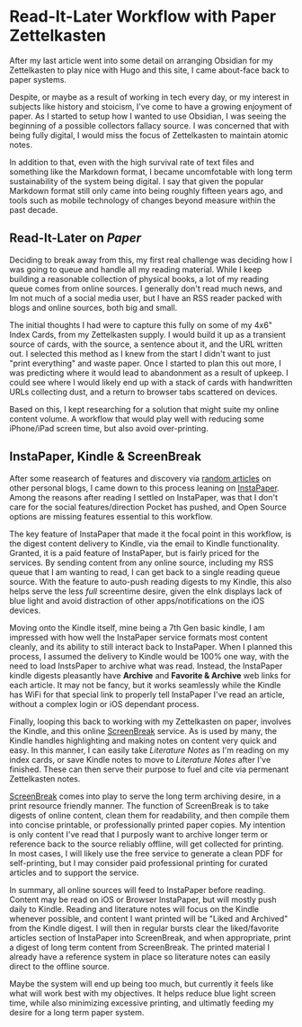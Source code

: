 # Read-It-Later Workflow with Paper Zettelkasten


After my last article went into some detail on arranging Obsidian for my Zettelkasten to play nice with Hugo and this site, I came about-face back to paper systems.

Despite, or maybe as a result of working in tech every day, or my interest in subjects like history and stoicism, I've come to have a growing enjoyment of paper. As I started to setup how I wanted to use Obsidian, I was seeing the beginning of a possible collectors fallacy source. I was concerned that with being fully digital, I would miss the focus of Zettelkasten to maintain atomic notes. 

In addition to that, even with the high survival rate of text files and something like the Markdown format, I became uncomfotable with long term sustainability of the system being digital. I say that given the popular Markdown format still only came into being roughly fifteen years ago, and tools such as mobile technology of changes beyond measure within the past decade. 

## Read-It-Later on *Paper*

Deciding to break away from this, my first real challenge was deciding how I was going to queue and handle all my reading material. While I keep building a reasonable collection of physical books, a lot of my reading queue comes from online sources. I generally don't read much news, and Im not much of a social media user, but I have an RSS reader packed with blogs and online sources, both big and small. 

The initial thoughts I had were to capture this fully on some of my 4x6" Index Cards, from my Zettelkasten supply. I would build it up as a transient source of cards, with the source, a sentence about it, and the URL written out. I selected this method as I knew from the start I didn't want to just "print everything" and waste paper. Once I started to plan this out more, I was predicting where it would lead to abandonment as a result of upkeep. I could see where I would likely end up with a stack of cards with handwritten URLs collecting dust, and a return to browser tabs scattered on devices. 

Based on this, I kept researching for a solution that might suite my online content volume. A workflow that would play well with reducing some iPhone/iPad screen time, but also avoid over-printing.

## InstaPaper, Kindle & ScreenBreak

After some reasearch of features and discovery via [random articles](https://mariusmasalar.medium.com/my-almost-perfect-read-it-later-workflow-733a570c1fa5) on other personal blogs, I came down to this process leaning on [InstaPaper](https://instapaper.com). Among the reasons after reading I settled on InstaPaper, was that I don't care for the social features/direction Pocket has pushed, and Open Source options are missing features essential to this workflow.

The key feature of InstaPaper that made it the focal point in this workflow, is the digest content delivery to Kindle, via the email to Kindle functionality. Granted, it is a paid feature of InstaPaper, but is fairly priced for the services. By sending content from any online source, including my RSS queue that I am wanting to read, I can get back to a single reading queue source. With the feature to auto-push reading digests to my Kindle, this also helps serve the less *full* screentime desire, given the eInk displays lack of blue light and avoid distraction of other apps/notifications on the iOS devices.

Moving onto the Kindle itself, mine being a 7th Gen basic kindle, I am impressed with how well the InstaPaper service formats most content cleanly, and its ability to still interact back to InstaPaper. When I planned this process, I assumed the delivery to Kindle would be 100% one way, with the need to load InstsPaper to archive what was read. Instead, the InstaPaper kindle digests pleasantly have **Archive** and **Favorite & Archive** web links for each article. It may not be fancy, but it works seamlessly while the Kindle has WiFi for that special link to properly tell InstaPaper I've read an article, without a complex login or iOS dependant process.

Finally, looping this back to working with my Zettelkasten on paper, involves the Kindle, and this online [ScreenBreak](https://www.myscreenbreak.com) service. As is used by many, the Kindle handles highlighting and making notes on content very quick and easy. In this manner, I can easily take *Literature Notes* as I'm reading on my index cards, or save Kindle notes to move to *Literature Notes* after I've finished. These can then serve their purpose to fuel and cite via permenant Zettelkasten notes. 

[ScreenBreak](https://www.myscreenbreak.com) comes into play to serve the long term archiving desire, in a print resource friendly manner. The function of ScreenBreak is to take digests of online content, clean them for readability, and then compile them into concise printable, or professionally printed paper copies. My intention is only content I've read that I purposly want to archive longer term or reference back to the source reliably offline, will get collected for printing. In most cases, I will likely use the free service to generate a clean PDF for self-printing, but I may consider paid professional printing for curated articles and to support the service.

In summary, all online sources will feed to InstaPaper before reading. Content may be read on iOS or Browser InstaPaper, but will mostly push daily to Kindle. Reading and literature notes will focus on the Kindle whenever possible, and content I want printed will be "Liked and Archived" from the Kindle digest. I will then in regular bursts clear the liked/favorite articles section of InstaPaper into ScreenBreak, and when appropriate, print a digest of long term content from ScreenBreak. The printed material I already have a reference system in place so literature notes can easily direct to the offline source.

Maybe the system will end up being too much, but currently it feels like what will work best with my objectives. It helps reduce blue light screen time, while also minimizing excessive printing, and ultimatly feeding my desire for a long term paper system.


